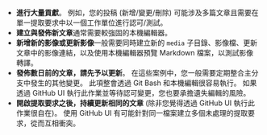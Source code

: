  - **進行大量貢獻**。 例如，您的投稿 (新增/變更/刪除) 可能涉及多篇文章且需要在單一提取要求中以一個工作單位進行認可/測試。 
 - **建立與發佈新文章**通常需要較強固的本機編輯器。 
 - **新增新的影像或更新影像**一般需要同時建立新的 `media` 子目錄、影像檔、更新文章中的影像連結，以及使用本機編輯器預覽 Markdown 檔案，以測試影像轉譯。
 - **發佈數日前的文章，請先予以更新**。 在這些案例中，您一般需要定期整合主分支中發生的其他變更。 此項整會透過 Git Bash 和本機編輯很容易執行。 如果透過 GitHub UI 執行此作業並等待認可變更，您也要承擔遺失編輯的風險。
 - **開啟提取要求之後，持續更新相同的文章** (除非您覺得透過 GitHub UI 執行此作業很自在)。 使用 GitHub UI 有可能針對同一檔案建立多個未處理的提取要求，從而互相衝突。 